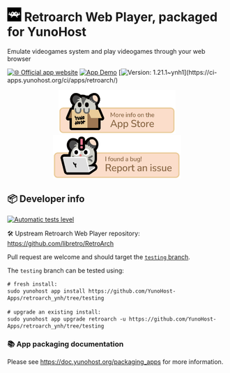 <!--
N.B.: This README was automatically generated by <https://github.com/YunoHost/apps_tools/blob/main/readme_generator>
It shall NOT be edited by hand.
-->

<h1>
  <img src="https://raw.githubusercontent.com/YunoHost/apps/main/logos/retroarch.png" width="32px" alt="Logo of Retroarch Web Player">
  Retroarch Web Player, packaged for YunoHost
</h1>

Emulate videogames system and play videogames through your web browser

[![🌐 Official app website](https://img.shields.io/badge/Official_app_website-darkgreen?style=for-the-badge)](http://www.retroarch.com/)
[![App Demo](https://img.shields.io/badge/App_Demo-blue?style=for-the-badge)](https://web.libretro.com/)
[![Version: 1.21.1~ynh1](https://img.shields.io/badge/Version-1.21.1~ynh1-rgba(0,150,0,1)?style=for-the-badge)](https://ci-apps.yunohost.org/ci/apps/retroarch/)

<div align="center">
<a href="https://apps.yunohost.org/app/retroarch"><img height="100px" src="https://github.com/YunoHost/yunohost-artwork/raw/refs/heads/main/badges/neopossum-badges/badge_more_info_on_the_appstore.svg"/></a>
<a href="https://github.com/YunoHost-Apps/retroarch_ynh/issues"><img height="100px" src="https://github.com/YunoHost/yunohost-artwork/raw/refs/heads/main/badges/neopossum-badges/badge_report_an_issue.svg"/></a>
</div>

## 📦 Developer info

[![Automatic tests level](https://apps.yunohost.org/badge/cilevel/retroarch)](https://ci-apps.yunohost.org/ci/apps/retroarch/)

🛠️ Upstream Retroarch Web Player repository: <https://github.com/libretro/RetroArch>

Pull request are welcome and should target the [`testing` branch](https://github.com/YunoHost-Apps/retroarch_ynh/tree/testing).

The `testing` branch can be tested using:
```
# fresh install:
sudo yunohost app install https://github.com/YunoHost-Apps/retroarch_ynh/tree/testing

# upgrade an existing install:
sudo yunohost app upgrade retroarch -u https://github.com/YunoHost-Apps/retroarch_ynh/tree/testing
```

### 📚 App packaging documentation

Please see <https://doc.yunohost.org/packaging_apps> for more information.